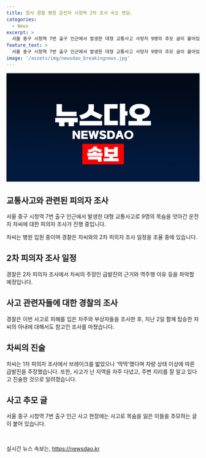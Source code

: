 ```yaml
---
title: 참사 경찰 병원 운전자 시청역 2차 조사 속도 면담.
categories:
  - News
excerpt: >
  서울 중구 시청역 7번 출구 인근에서 발생한 대형 교통사고 사망자 9명의 추모 글이 붙어있는 사고 현장. 경찰, 운전자 차씨와 면담 후 2차 피의자 조사 일정 조율. 차모씨는 사고 당시 갈비뼈 골절로 입원 중. 경찰은 차씨의 주장인 급발진과 역주행 이유 등을 파악할 예정. 또한 BMW, 소나타 차량의 차주와 부상자 등 6명에 대한 조사를 마친 상태. 함께 타고 있던 아내에 대해서도 참고인 조사를 진행한 것으로 전해졌다.
feature_text: >
  서울 중구 시청역 7번 출구 인근에서 발생한 대형 교통사고 사망자 9명의 추모 글이 붙어있는 사고 현장. 경찰, 운전자 차씨와 면담 후 2차 피의자 조사 일정 조율. 차모씨는 사고 당시 갈비뼈 골절로 입원 중. 경찰은 차씨의 주장인 급발진과 역주행 이유 등을 파악할 예정. 또한 BMW, 소나타 차량의 차주와 부상자 등 6명에 대한 조사를 마친 상태. 함께 타고 있던 아내에 대해서도 참고인 조사를 진행한 것으로 전해졌다.
image: '/assets/img/newsdao_breakingnews.jpg'
---
```


<p><img src="/assets/img/newsdao_breakingnews.jpg" alt="ranknews 속보" /></p>

<h2 data-ke-size="size26">교통사고와 관련된 피의자 조사</h2>

<p data-ke-size="size16">서울 중구 시청역 7번 출구 인근에서 발생한 대형 교통사고로 9명의 목숨을 앗아간 운전자 차씨에 대한 피의자 조사가 진행 중입니다.</p>

<p data-ke-size="size16">차씨는 병원 입원 중이며 경찰은 차씨와의 2차 피의자 조사 일정을 조율 중에 있습니다.</p>

<h2 data-ke-size="size26">2차 피의자 조사 일정</h2>

<p data-ke-size="size16">경찰은 2차 피의자 조사에서 차씨의 주장인 급발진의 근거와 역주행 이유 등을 파악할 예정입니다.</p>

<h2 data-ke-size="size26">사고 관련자들에 대한 경찰의 조사</h2>

<p data-ke-size="size16">경찰은 이번 사고로 피해를 입은 차주와 부상자들을 조사한 후, 지난 2일 함께 탑승한 차씨의 아내에 대해서도 참고인 조사를 마쳤습니다.</p>

<h2 data-ke-size="size26">차씨의 진술</h2>

<p data-ke-size="size16">차씨는 1차 피의자 조사에서 브레이크를 밟았으나 '딱딱'했다며 차량 상태 이상에 따른 급발진을 주장했습니다. 또한, 사고가 난 지역을 자주 다녔고, 주변 지리를 잘 알고 있다고 진술한 것으로 알려졌습니다.</p>

<h2 data-ke-size="size26">사고 추모 글</h2>

<p data-ke-size="size16">서울 중구 시청역 7번 출구 인근 사고 현장에는 사고로 목숨을 잃은 이들을 추모하는 글이 붙어 있습니다.</p>

<p data-ke-size="size16">&nbsp;</p>
실시간 뉴스 속보는, <a href="https://newsdao.kr" rel="dofollow">https://newsdao.kr</a>


